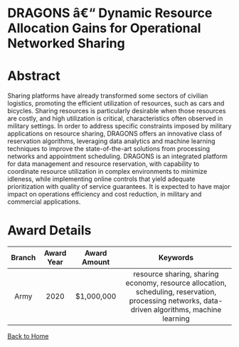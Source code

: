 
DRAGONS â€“ Dynamic Resource Allocation Gains for Operational Networked Sharing
===============================================================================

# Abstract


Sharing platforms have already transformed some sectors of civilian logistics, promoting the efficient utilization of resources, such as cars and bicycles. Sharing resources is particularly desirable when those resources are costly, and high utilization is critical, characteristics often observed in military settings. In order to address specific constraints imposed by military applications on resource sharing, DRAGONS offers an innovative class of reservation algorithms, leveraging data analytics and machine learning techniques to improve the state-of-the-art solutions from processing networks and appointment scheduling. DRAGONS is an integrated platform for data management and resource reservation, with capability to coordinate resource utilization in complex environments to minimize idleness, while implementing online controls that yield adequate prioritization with quality of service guarantees. It is expected to have major impact on operations efficiency and cost reduction, in military and commercial applications.  

# Award Details

|Branch|Award Year|Award Amount|Keywords|
| :---: | :---: | :---: | :---: |
|Army|2020|$1,000,000|resource sharing, sharing economy, resource allocation, scheduling, reservation, processing networks, data-driven algorithms, machine learning|
  
  


[Back to Home](https://github.com/chrischow/dod_sbir_awards#1108)
